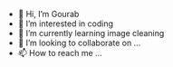 - 👋 Hi, I’m Gourab
- 👀 I’m interested in coding
- 🌱 I’m currently learning image cleaning
- 💞️ I’m looking to collaborate on ...
- 📫 How to reach me ...

<!---
Gourab45/Gourab45 is a ✨ special ✨ repository because its `README.md` (this file) appears on your GitHub profile.
You can click the Preview link to take a look at your changes.
--->
